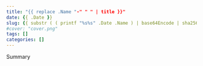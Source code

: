 ```yaml
---
title: "{{ replace .Name "-" " " | title }}"
date: {{ .Date }}
slug: {{ substr ( ( printf "%s%s" .Date .Name ) | base64Encode | sha256 ) -8 }}
#cover: "cover.png"
tags: []
categories: []
---
```


Summary

<!--more-->
